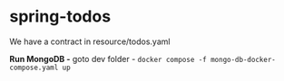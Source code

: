 # spring-todos

We have a contract in resource/todos.yaml

**Run MongoDB -** 
goto dev folder - `docker compose -f mongo-db-docker-compose.yaml up`
